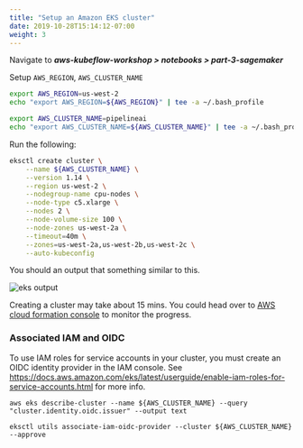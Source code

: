 ```yaml
---
title: "Setup an Amazon EKS cluster"
date: 2019-10-28T15:14:12-07:00
weight: 3
---
```


Navigate to ***aws-kubeflow-workshop > notebooks > part-3-sagemaker***

Setup `AWS_REGION`, `AWS_CLUSTER_NAME`
```bash
export AWS_REGION=us-west-2
echo "export AWS_REGION=${AWS_REGION}" | tee -a ~/.bash_profile

export AWS_CLUSTER_NAME=pipelineai
echo "export AWS_CLUSTER_NAME=${AWS_CLUSTER_NAME}" | tee -a ~/.bash_profile
```

Run the following:
```bash
eksctl create cluster \
    --name ${AWS_CLUSTER_NAME} \
    --version 1.14 \
    --region us-west-2 \
    --nodegroup-name cpu-nodes \
    --node-type c5.xlarge \
    --nodes 2 \
    --node-volume-size 100 \
    --node-zones us-west-2a \
    --timeout=40m \
    --zones=us-west-2a,us-west-2b,us-west-2c \
    --auto-kubeconfig
```

You should an output that something similar to this.

![eks output](/images/eks/eksctl_launch.png)

Creating a cluster may take about 15 mins. You could head over to [AWS cloud formation console](https://console.aws.amazon.com/cloudformation) to monitor the progress.

### Associated IAM and OIDC
To use IAM roles for service accounts in your cluster, you must create an OIDC identity provider in the IAM console.  See https://docs.aws.amazon.com/eks/latest/userguide/enable-iam-roles-for-service-accounts.html for more info.
```
aws eks describe-cluster --name ${AWS_CLUSTER_NAME} --query "cluster.identity.oidc.issuer" --output text

eksctl utils associate-iam-oidc-provider --cluster ${AWS_CLUSTER_NAME} --approve
```
